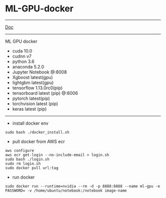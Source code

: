 # ML-GPU-docker
----------------------
[Doc](https://lizequn.github.io/2019/02/03/GPU-supported-Machine-Learning-docker/)

----------------------
ML GPU docker

- cuda          10.0           
- cudnn         v7             
- python        3.6            
- anaconda      5.2.0 
- Jupyter Notebook @:8008        
- Xgboost       latest(gpu)       
- lightgbm      latest(gpu)   
- tensorflow    1.13.0rc0(pip) 
- tensorboard   latest (pip) @:6006   
- pytorch       latest(pip) 
- torchvision   latest (pip) 
- keras         latest (pip)

-----------------------
- install docker env
``` 
sudo bash ./docker_install.sh
```
- pull docker from AWS ecr 
```
aws configure
aws ecr get-login --no-include-email > login.sh
sudo bash ./login.sh
sudo rm login.sh
sudo docker pull url:tag
```
- run docker
```
sudo docker run --runtime=nvidia --rm -d -p 8888:8888 --name ml-gpu -e PASSWORD= -v /home/ubuntu/notebook:/notebook image-name
```